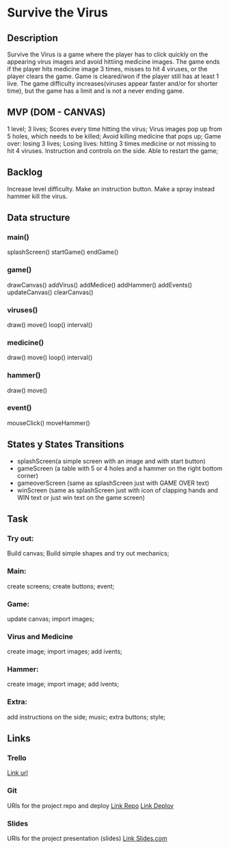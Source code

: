 # Survive the Virus

## Description
Survive the Virus is a game where the player has to click quickly on the appearing virus images and avoid hittiing medicine images. The game ends if the player hits medicine image 3 times, misses to hit 4 viruses, or the player clears the game. Game is cleared/won if the player still has at least 1 live. The game difficulty increases(viruses appear faster and/or for shorter time), but the game has a limit and is not a never ending game.

## MVP (DOM - CANVAS)
1 level; 3 lives; Scores every time hitting the virus; Virus images pop up from 5 holes, which needs to be killed; Avoid killing medicine that pops up; Game over: losing 3 lives; Losing lives: hitting 3 times medicine or not missing to hit 4 viruses. Instruction and controls on the side. Able to restart the game;

## Backlog
Increase level difficulty.
Make an instruction button.
Make a spray instead hammer kill the virus.

## Data structure
### main()
splashScreen()
startGame()
endGame()

### game()
drawCanvas()
addVirus()
addMedice()
addHammer()
addEvents()
updateCanvas()
clearCanvas()

### viruses()
draw()
move()
loop()
interval()

### medicine()
draw()
move()
loop()
interval()

### hammer()
draw()
move()

### event()
mouseClick()
moveHammer()

## States y States Transitions
- splashScreen(a simple screen with an image and with start button)
- gameScreen (a table with 5 or 4 holes and a hammer on the right bottom corner)
- gameoverScreen (same as splashScreen just with GAME OVER text)
- winScreen (same as splashScreen just with icon of clapping hands and WIN text or just win text on the game screen)

## Task
### Try out:
Build canvas;
Build simple shapes and try out mechanics;
### Main:
create screens;
create buttons;
event;
### Game:
update canvas;
import images;
### Virus and Medicine
create image;
import images;
add ivents;
### Hammer:
create image;
import image;
add ivents;
### Extra:
add instructions on the side;
music;
extra buttons;
style;

## Links
### Trello
[Link url](https://trello.com/invite/b/75q4wPf9/9a00544a48e8c5cbcffda32300561dd6/ironhack-1-game)

### Git
URls for the project repo and deploy
[Link Repo](https://github.com/AruneM/Game)
[Link Deploy](https://arunem.GitHub.io/Game)

### Slides
URls for the project presentation (slides)
[Link Slides.com](https://docs.google.com/presentation/d/1dL5AXsfgqCh9p8Cbacxw0vaJAvQEJTPtEmuENbr_5Jw/edit?usp=sharing)
